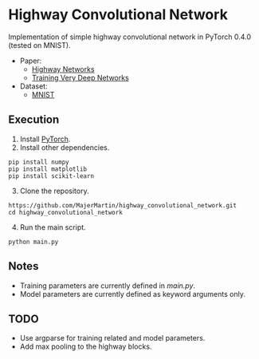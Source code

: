 # Highway Convolutional Network

Implementation of simple highway convolutional network in PyTorch 0.4.0 (tested on MNIST).

* Paper:
  * [Highway Networks](https://arxiv.org/abs/1505.00387)
  * [Training Very Deep Networks](https://arxiv.org/abs/1507.06228)
* Dataset:
  * [MNIST](http://yann.lecun.com/exdb/mnist/)

## Execution
1. Install [PyTorch](https://pytorch.org/).
2. Install other dependencies.
```
pip install numpy
pip install matplotlib
pip install scikit-learn
```
3. Clone the repository.
```
https://github.com/MajerMartin/highway_convolutional_network.git
cd highway_convolutional_network
```
4. Run the main script.
```
python main.py
```

## Notes
* Training parameters are currently defined in *main.py*.
* Model parameters are currently defined as keyword arguments only.

## TODO
* Use argparse for training related and model parameters.
* Add max pooling to the highway blocks.
